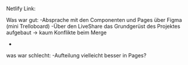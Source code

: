 Netlify Link:

<!-- ================================== -->

Was war gut:
-Absprache mit den Componenten und Pages über Figma (mini Trelloboard)
-Über den LiveShare das Grundgerüst des Projektes aufgebaut -> kaum Konflikte beim Merge

-

was war schlecht:
-Aufteilung vielleicht besser in Pages?
